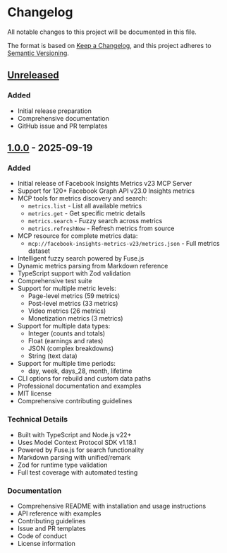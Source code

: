 # Changelog

All notable changes to this project will be documented in this file.

The format is based on [Keep a Changelog](https://keepachangelog.com/en/1.0.0/),
and this project adheres to [Semantic Versioning](https://semver.org/spec/v2.0.0.html).

## [Unreleased]

### Added
- Initial release preparation
- Comprehensive documentation
- GitHub issue and PR templates

## [1.0.0] - 2025-09-19

### Added
- Initial release of Facebook Insights Metrics v23 MCP Server
- Support for 120+ Facebook Graph API v23.0 Insights metrics
- MCP tools for metrics discovery and search:
  - `metrics.list` - List all available metrics
  - `metrics.get` - Get specific metric details
  - `metrics.search` - Fuzzy search across metrics
  - `metrics.refreshNow` - Refresh metrics from source
- MCP resource for complete metrics data:
  - `mcp://facebook-insights-metrics-v23/metrics.json` - Full metrics dataset
- Intelligent fuzzy search powered by Fuse.js
- Dynamic metrics parsing from Markdown reference
- TypeScript support with Zod validation
- Comprehensive test suite
- Support for multiple metric levels:
  - Page-level metrics (59 metrics)
  - Post-level metrics (33 metrics)
  - Video metrics (26 metrics)
  - Monetization metrics (3 metrics)
- Support for multiple data types:
  - Integer (counts and totals)
  - Float (earnings and rates)
  - JSON (complex breakdowns)
  - String (text data)
- Support for multiple time periods:
  - day, week, days_28, month, lifetime
- CLI options for rebuild and custom data paths
- Professional documentation and examples
- MIT license
- Comprehensive contributing guidelines

### Technical Details
- Built with TypeScript and Node.js v22+
- Uses Model Context Protocol SDK v1.18.1
- Powered by Fuse.js for search functionality
- Markdown parsing with unified/remark
- Zod for runtime type validation
- Full test coverage with automated testing

### Documentation
- Comprehensive README with installation and usage instructions
- API reference with examples
- Contributing guidelines
- Issue and PR templates
- Code of conduct
- License information

[Unreleased]: https://github.com/your-username/facebook-insights-metrics-v23/compare/v1.0.0...HEAD
[1.0.0]: https://github.com/your-username/facebook-insights-metrics-v23/releases/tag/v1.0.0
